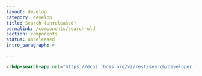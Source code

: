 ```yaml
---
layout: develop
category: develop
title: Search (unreleased)
permalink: /components/search-old
section: components
status: unreleased
intro_paragraph: >

---
```


<!-- scripts: ["@patternfly/pfelement/pfelement.umd","@patternfly/pfe-datetime/pfe-datetime.umd","@rhd/rhdp-search/rhdp-search"] -->

```html
<rhdp-search-app url="https://dcp2.jboss.org/v2/rest/search/developer_materials"></rhdp-search-app>
```
